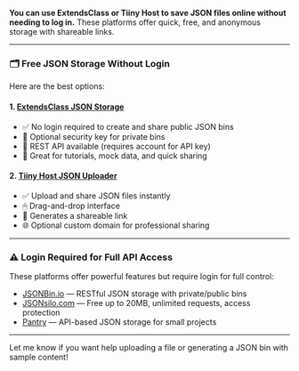 **You can use ExtendsClass or Tiiny Host to save JSON files online without needing to log in.** These platforms offer quick, free, and anonymous storage with shareable links.

---

### 🗂️ Free JSON Storage Without Login

Here are the best options:

#### 1. [ExtendsClass JSON Storage](https://extendsclass.com/json-storage.html)  
- ✅ No login required to create and share public JSON bins  
- 🔐 Optional security key for private bins  
- 🔄 REST API available (requires account for API key)  
- 🎯 Great for tutorials, mock data, and quick sharing

#### 2. [Tiiny Host JSON Uploader](https://tiiny.host/upload/json/)  
- ✅ Upload and share JSON files instantly  
- 🖱 Drag-and-drop interface  
- 🔗 Generates a shareable link  
- 🌐 Optional custom domain for professional sharing

---

### ⚠️ Login Required for Full API Access

These platforms offer powerful features but require login for full control:

- [JSONBin.io](https://jsonbin.io/) — RESTful JSON storage with private/public bins  
- [JSONsilo.com](https://jsonsilo.com/) — Free up to 20MB, unlimited requests, access protection  
- [Pantry](https://getpantry.cloud/) — API-based JSON storage for small projects

---

Let me know if you want help uploading a file or generating a JSON bin with sample content!
